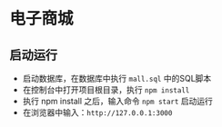 # 电子商城

## 启动运行

- 启动数据库，在数据库中执行 `mall.sql` 中的SQL脚本
- 在控制台中打开项目根目录，执行 `npm install`
- 执行 npm install 之后，输入命令 `npm start` 启动运行
- 在浏览器中输入：`http://127.0.0.1:3000`
